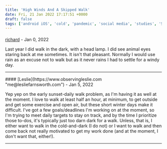 ```yaml
---
title: 'High Winds And A Skipped Walk'
date: Fri, 21 Jan 2022 17:17:51 +0000
draft: false
tags: ['android iOS', 'cold', 'pandemic', 'social media', 'studies', 'Swiss walks', 'twitter', 'wind']
---
```



#### 
[richard](http://www.main-vision.com/richard "richard@main-vision.com") - <time datetime="2022-01-23 18:16:37">Jan 0, 2022</time>

Last year I did walk in the dark, with a head lamp. I did see animal eyes staring back at me sometimes. It isn't that pleasant. Normally I would use rain as an excuse not to walk but as it never rains I had to settle for a windy day.
<hr />
#### 
[Leslie](https://www.observingleslie.com "me@lesliefarnsworth.com") - <time datetime="2022-01-21 20:12:52">Jan 5, 2022</time>

Yep yep on the early sunset-daily walk problem, as I'm having it as well at the moment. I love to walk at least half an hour, at minimum, to get outside and get some exercise and open air, but these short winter days make it difficult. I've got a few goals/deadlines I'm working on at the moment, so I'm trying to meet daily targets to stay on track, and by the time I prioritize those to-dos, it's typically just too darn dark for a walk. Unless, that is, I either want to walk in the cold-and-dark (I do not) or I want to walk and then come back not really motivated to get my work done (and at the moment, I don't want that, either!).
<hr />
